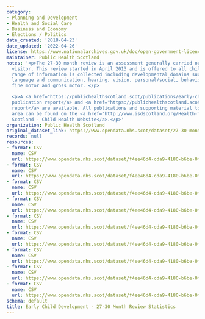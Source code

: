 ```yaml
---
category:
- Planning and Development
- Health and Social Care
- Business and Economy
- Elections / Politics
date_created: '2018-04-23'
date_updated: '2022-04-26'
license: https://www.nationalarchives.gov.uk/doc/open-government-licence/version/3/
maintainer: Public Health Scotland
notes: '<p>The 27-30 month review is an assessment generally carried out by a health
  visitor. This review started in April 2013 and is offered to all children. A wide
  range of information is collected including developmental domains such as speech,
  language and communication, hearing, vision, personal/social, behavioural/emotional,
  fine motor and gross motor. </p>

  <p>A <a href="https://publichealthscotland.scot/publications/early-child-development/">full
  publication report</a> and <a href="https://publichealthscotland.scot/media/6579/2021-04-27-early-child-development-technical-report.pdf">technical
  report</a> are available. All publications and supporting material to this topic
  area can be found on the <a href="http://www.isdscotland.org/Health-Topics/Child-Health/">ISD
  Scotland - Child Health Website</a>.</p>'
organization: Public Health Scotland
original_dataset_link: https://www.opendata.nhs.scot/dataset/27-30-month-review-statistics
records: null
resources:
- format: CSV
  name: CSV
  url: https://www.opendata.nhs.scot/dataset/f4ee46d4-cda9-4180-b6be-0f0e45ee3c8c/resource/018ba0e1-6562-43bb-82c5-97b6c6cc22d8/download/open27mlatotals.csv
- format: CSV
  name: CSV
  url: https://www.opendata.nhs.scot/dataset/f4ee46d4-cda9-4180-b6be-0f0e45ee3c8c/resource/c43f3073-296d-498f-88cd-6de3719a7e3e/download/open27mlaage.csv
- format: CSV
  name: CSV
  url: https://www.opendata.nhs.scot/dataset/f4ee46d4-cda9-4180-b6be-0f0e45ee3c8c/resource/147938f4-9f1a-4222-91d1-d52c11905ac5/download/open27mlasex.csv
- format: CSV
  name: CSV
  url: https://www.opendata.nhs.scot/dataset/f4ee46d4-cda9-4180-b6be-0f0e45ee3c8c/resource/2e3b17f3-410e-4b4b-89ba-dd2911ef2f37/download/open27mlasimd.csv
- format: CSV
  name: CSV
  url: https://www.opendata.nhs.scot/dataset/f4ee46d4-cda9-4180-b6be-0f0e45ee3c8c/resource/2123b143-e440-46a0-9ea8-f59396e5006b/download/open27mscotlandsimd.csv
- format: CSV
  name: CSV
  url: https://www.opendata.nhs.scot/dataset/f4ee46d4-cda9-4180-b6be-0f0e45ee3c8c/resource/480f32a0-c412-4350-91af-ebc408dd8ccd/download/open27mscbimulti.csv
- format: CSV
  name: CSV
  url: https://www.opendata.nhs.scot/dataset/f4ee46d4-cda9-4180-b6be-0f0e45ee3c8c/resource/04651d9e-eedd-4ce2-b554-7e742dbf4ba9/download/open27mscenglish.csv
- format: CSV
  name: CSV
  url: https://www.opendata.nhs.scot/dataset/f4ee46d4-cda9-4180-b6be-0f0e45ee3c8c/resource/2442fcf3-b76e-4533-b762-cd888a3ace01/download/open27mscethnicity.csv
- format: CSV
  name: CSV
  url: https://www.opendata.nhs.scot/dataset/f4ee46d4-cda9-4180-b6be-0f0e45ee3c8c/resource/930e3f6f-7232-4bbb-be43-c33d876d5c6d/download/open27msclac.csv
schema: default
title: Early Child Development - 27-30 Month Review Statistics
---
```

